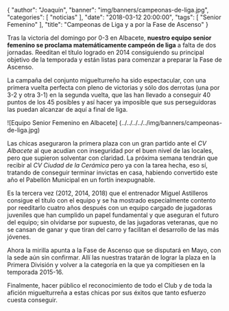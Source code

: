 {
  "author": "Joaquín",
  "banner": "img/banners/campeonas-de-liga.jpg",
  "categories": [
    "noticias"
  ],
  "date": "2018-03-12 20:00:00",
  "tags": [
    "Senior Femenino"
  ],
  "title": "Campeonas de Liga y a por la Fase de Ascenso"
}

Tras la victoria del domingo por 0-3 en Albacete, **nuestro equipo
senior femenino se proclama matemáticamente campeón de liga** a falta
de dos jornadas. Reeditan el título logrado en 2014 consiguiendo su
principal objetivo de la temporada y están listas para comenzar a
preparar la Fase de Ascenso.

La campaña del conjunto miguelturreño ha sido espectacular, con una
primera vuelta perfecta con pleno de victorias y sólo dos derrotas
(una por 3-2 y otra 3-1) en la segunda vuelta, que las han llevado a
conseguir 40 puntos de los 45 posibles y así hacer ya imposible que
sus perseguidoras las puedan alcanzar de aquí a final de liga.

![Equipo Senior Femenino en Albacete] (../../../../../img/banners/campeonas-de-liga.jpg)

Las chicas aseguraron la primera plaza con un gran partido ante el _CV
Albacete_ al que acudían con inseguridad por el buen nivel de las
locales, pero que supieron solventar con claridad. La próxima semana
tendrán que recibir al _CV Ciudad de la Cerámica_ pero ya con la tarea
hecha, eso sí, tratando de conseguir terminar invictas en casa,
habiendo convertido este año el Pabellón Municipal en un fortín
inexpugnable.

Es la tercera vez (2012, 2014, 2018) que el entrenador Miguel
Astilleros consigue el título con el equipo y se ha mostrado
especialmente contento por reeditarlo cuatro años después con un
equipo cargado de jugadoras juveniles que han cumplido un papel
fundamental y que aseguran el futuro del equipo; sin olvidarse por
supuesto, de las jugadoras veteranas, que no se cansan de ganar y que
tiran del carro y facilitan el desarrollo de las más jóvenes.

Ahora la mirilla apunta a la Fase de Ascenso que se disputará en Mayo,
con la sede aún sin confirmar. Allí las nuestras tratarán de lograr la
plaza en la Primera División y volver a la categoría en la que ya
compitiesen en la temporada 2015-16.

Finalmente, hacer público el reconocimiento de todo el Club y de toda
la afición miguelturreña a estas chicas por sus éxitos que tanto
esfuerzo cuesta conseguir.
